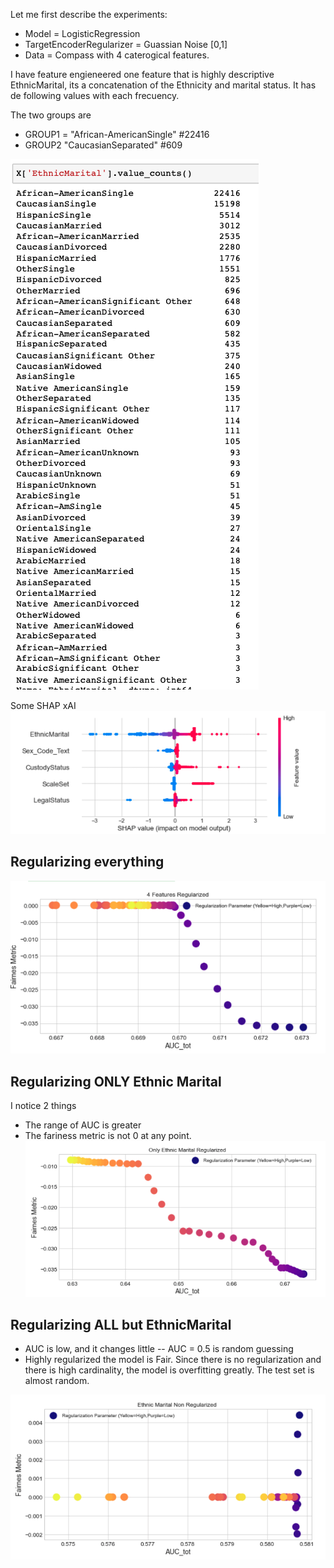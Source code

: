 Let me first describe the experiments:
 - Model = LogisticRegression 
 - TargetEncoderRegularizer = Guassian Noise [0,1]
 - Data = Compass with 4 caterogical features.

I have feature engieneered one feature that is highly descriptive EthnicMarital, its a concatenation of the Ethnicity and marital status. It has de following values with each frecuency.

The two groups are
-  GROUP1 = "African-AmericanSingle" #22416
- GROUP2 "CaucasianSeparated" #609

 ![Shap](images/ethnic.png)

Some SHAP xAI
 ![Shap](images/shap.png)


 ## Regularizing everything
  ![Shap](images/allreg.png)

  ## Regularizing ONLY Ethnic Marital
  I notice 2 things
   - The range of AUC is greater 
   - The fariness metric is not 0 at any point.
   ![Shap](images/ethreg.png)

## Regularizing ALL but EthnicMarital
 - AUC is low, and it changes little -- AUC = 0.5 is random guessing
 - Highly regularized the model is Fair. Since there is no regularization and there is high cardinality, the model is overfitting greatly. The test set is almost random. 


  ![Shap](images/nonethreg.png)


